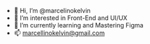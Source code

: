 - 👋 Hi, I’m @marcelinokelvin
- 👀 I’m interested in Front-End and UI/UX
- 🌱 I’m currently learning and Mastering Figma
- 📫 marcellinokelvin@gmail.com

<!---
marcelinokelvin/marcelinokelvin is a ✨ special ✨ repository because its `README.md` (this file) appears on your GitHub profile.
You can click the Preview link to take a look at your changes.
--->
